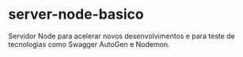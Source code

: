 # server-node-basico
Servidor Node para acelerar novos desenvolvimentos e para teste de tecnologias como Swagger AutoGen e Nodemon.
